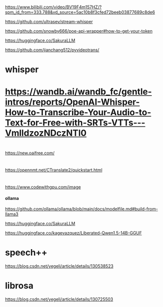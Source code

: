 https://www.bilibili.com/video/BV19F4m157HZ/?spm_id_from=333.788&vd_source=5ac10b8f3cfed72beeb03877689c8de6

https://github.com/ultrasev/stream-whisper

https://github.com/snowby666/poe-api-wrapper#how-to-get-your-token

https://huggingface.co/SakuraLLM


https://github.com/jianchang512/pyvideotrans/

# whisper

# https://wandb.ai/wandb_fc/gentle-intros/reports/OpenAI-Whisper-How-to-Transcribe-Your-Audio-to-Text-for-Free-with-SRTs-VTTs---VmlldzozNDczNTI0

#

https://new.oaifree.com/

#

https://opennmt.net/CTranslate2/quickstart.html

#

https://www.codewithgpu.com/image

#### ollama

https://github.com/ollama/ollama/blob/main/docs/modelfile.md#build-from-llama3

https://huggingface.co/SakuraLLM

https://huggingface.co/kagevazquez/Liberated-Qwen1.5-14B-GGUF

# speech++

https://blog.csdn.net/yegeli/article/details/130538523

# librosa

https://blog.csdn.net/yegeli/article/details/130725503